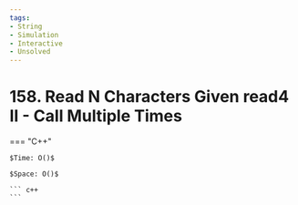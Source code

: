 ```yaml
---
tags:
- String
- Simulation
- Interactive
- Unsolved
---
```



# 158. Read N Characters Given read4 II - Call Multiple Times

=== "C++"

    $Time: O()$

    $Space: O()$

    ``` c++
    ```